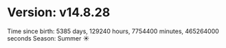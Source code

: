 # Version: v14.8.28
Time since birth: 5385 days, 129240 hours, 7754400 minutes, 465264000 seconds
Season: Summer ☀️
